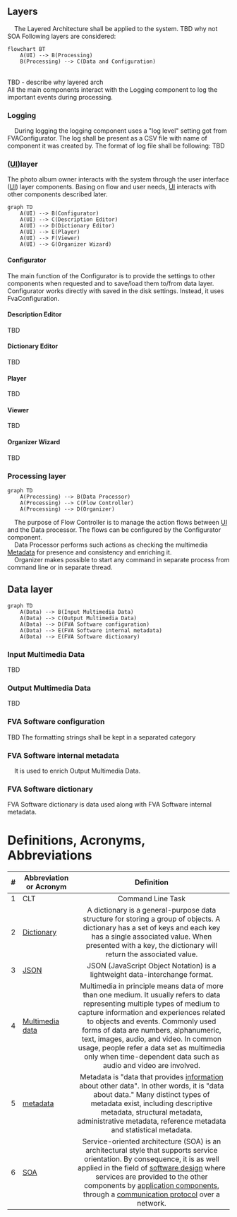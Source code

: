 ## Layers
&nbsp;&nbsp;&nbsp; The Layered Architecture shall be applied to the system. 
TBD why not SOA
Following layers are considered:

```mermaid
flowchart BT
    A(UI) --> B(Processing)
    B(Processing) --> C(Data and Configuration)
```
</br> TBD - describe why layered arch </br> 
All the main components interact with the Logging component to log the important events during processing.

### Logging 
&nbsp;&nbsp;&nbsp; During logging the logging component uses a "log level" setting got from FVAConfigurator.
The log shall be present as a CSV file with name of component it was created by.
The format of log file shall be following:
TBD
 
### ([UI](https://en.wikipedia.org/wiki/User_interface))layer 
The photo album owner interacts with the system through the user interface ([UI](https://en.wikipedia.org/wiki/User_interface)) layer components. 
Basing on flow and user needs, [UI](https://en.wikipedia.org/wiki/User_interface) interacts with other components described later.

```mermaid
graph TD
    A(UI) --> B(Configurator)
    A(UI) --> C(Description Editor)
    A(UI) --> D(Dictionary Editor)
    A(UI) --> E(Player)
    A(UI) --> F(Viewer)
    A(UI) --> G(Organizer Wizard)  
```
#### Configurator
The main function of the Configurator is to provide the settings to other components when requested and to save/load them to/from data layer.
Configurator works directly with saved in the disk settings. 
Instead, it uses FvaConfiguration.

#### Description Editor
TBD 

#### Dictionary Editor
TBD 

#### Player
TBD 

#### Viewer
TBD 

#### Organizer Wizard
TBD 

### Processing layer
```mermaid
graph TD
    A(Processing) --> B(Data Processor)
    A(Processing) --> C(Flow Controller)
    A(Processing) --> D(Organizer)
```
&nbsp;&nbsp;&nbsp; The purpose of Flow Controller is to manage the action flows between [UI](https://en.wikipedia.org/wiki/User_interface) and the Data processor. The flows can be configured by the Configurator component.
</br>
&nbsp;&nbsp;&nbsp; Data Processor performs such actions as checking the multimedia [Metadata](https://en.wikipedia.org/wiki/Metadata) for presence and consistency and enriching it.
</br>
&nbsp;&nbsp;&nbsp; Organizer makes possible to start any command in separate process from command line or in separate thread.
</br>

## Data layer
```mermaid
graph TD
    A(Data) --> B(Input Multimedia Data)
    A(Data) --> C(Output Multimedia Data)
    A(Data) --> D(FVA Software configuration)
    A(Data) --> E(FVA Software internal metadata)
    A(Data) --> E(FVA Software dictionary)

```
### Input Multimedia Data
TBD

### Output Multimedia Data
TBD

### FVA Software configuration
TBD
The formatting strings shall be kept in a separated category

### FVA Software internal metadata
&nbsp;&nbsp;&nbsp; It is used to enrich Output Multimedia Data. </br> 

### FVA Software dictionary 
FVA Software dictionary is data used along with FVA Software internal metadata.

# Definitions, Acronyms, Abbreviations
| # | Abbreviation or Acronym | Definition     |
| - | ------------------------|:--------------:|
| 1 | CLT                     |Command Line Task |
| 2 | [Dictionary](https://en.wikibooks.org/wiki/A-level_Computing/AQA/Paper_1/Fundamentals_of_data_structures/Dictionaries)|A dictionary is a general-purpose data structure for storing a group of objects. A dictionary has a set of keys and each key has a single associated value. When presented with a key, the dictionary will return the associated value. |
| 3 | [JSON](https://www.json.org/json-en.html)| JSON (JavaScript Object Notation) is a lightweight data-interchange format.|
| 4 | [Multimedia data](https://link.springer.com/referenceworkentry/10.1007%2F978-0-387-39940-9_1008)| Multimedia in principle means data of more than one medium. It usually refers to data representing multiple types of medium to capture information and experiences related to objects and events. Commonly used forms of data are numbers, alphanumeric, text, images, audio, and video. In common usage, people refer a data set as multimedia only when time-dependent data such as audio and video are involved.|
| 5 | [metadata](https://en.wikipedia.org/wiki/Metadata)|Metadata is "data that provides [information](https://en.wikipedia.org/wiki/Information) about other data". In other words, it is "data about data." Many distinct types of metadata exist, including descriptive metadata, structural metadata, administrative metadata, reference metadata and statistical metadata. |
| 6 | [SOA](https://en.wikipedia.org/wiki/Service-oriented_architecture)|Service-oriented architecture (SOA) is an architectural style that supports service orientation. By consequence, it is as well applied in the field of [software design](https://en.wikipedia.org/wiki/Software_design) where services are provided to the other components by [application components](https://en.wikipedia.org/wiki/Application_components), through a [communication protocol](https://en.wikipedia.org/wiki/Communications_protocol) over a network. | 